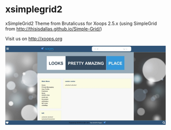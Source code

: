 # xsimplegrid2

xSimpleGrid2 Theme from Brutalicuss for Xoops 2.5.x (using SimpleGrid from http://thisisdallas.github.io/Simple-Grid/)

Visit us on http://xoops.org
 
![Theme Preview](/shot.jpg)